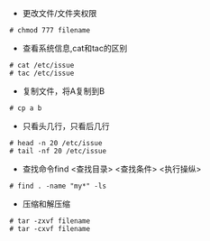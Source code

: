 * 更改文件/文件夹权限
```
# chmod 777 filename
```
* 查看系统信息,cat和tac的区别
```
# cat /etc/issue 
# tac /etc/issue 
```
* 复制文件，将A复制到B
```
# cp a b
```
* 只看头几行，只看后几行
```
# head -n 20 /etc/issue
# tail -nf 20 /etc/issue
```
* 查找命令find <查找目录> <查找条件> <执行操纵>
```
# find . -name "my*" -ls
```
* 压缩和解压缩
```
# tar -zxvf filename
# tar -cxvf filename
```
